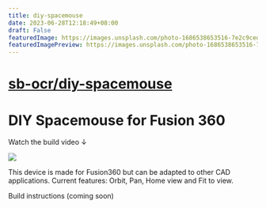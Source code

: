 ```yaml
---
title: diy-spacemouse
date: 2023-06-28T12:18:49+08:00
draft: False
featuredImage: https://images.unsplash.com/photo-1686538653516-7e2c9ced00aa?ixid=M3w0NjAwMjJ8MHwxfHJhbmRvbXx8fHx8fHx8fDE2ODc5MjU4NDh8&ixlib=rb-4.0.3
featuredImagePreview: https://images.unsplash.com/photo-1686538653516-7e2c9ced00aa?ixid=M3w0NjAwMjJ8MHwxfHJhbmRvbXx8fHx8fHx8fDE2ODc5MjU4NDh8&ixlib=rb-4.0.3
---
```


# [sb-ocr/diy-spacemouse](https://github.com/sb-ocr/diy-spacemouse)

# DIY Spacemouse for Fusion 360

Watch the build video ↓

[<img src="/Images/Spacemouse_Thumbnail@2x.png">](https://youtu.be/iHBgNGnTiK4)

This device is made for Fusion360 but can be adapted to other CAD applications. Current features: Orbit, Pan, Home view and Fit to view.

Build instructions (coming soon)